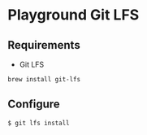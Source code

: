 # Playground Git LFS

## Requirements

* Git LFS

```console
brew install git-lfs
```

## Configure

```console
$ git lfs install
```
